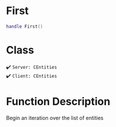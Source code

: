 # First
```lua
handle First()
```
# Class
✔️ `Server: CEntities`  
✔️ `Client: CEntities`  

# Function Description
Begin an iteration over the list of entities
